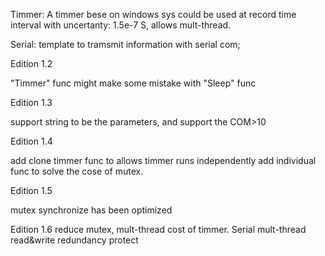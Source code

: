 Timmer: A timmer bese on windows sys could be used at record time interval with uncertanty: 1.5e-7 S, allows mult-thread.

Serial: template to tramsmit information with serial com;






Edition 1.2

"Timmer" func might make some mistake with "Sleep" func

Edition 1.3

support string to be the parameters, and support the COM>10

Edition 1.4

add clone timmer func to allows timmer runs independently
add individual func to solve the cose of mutex.

Edition 1.5

mutex synchronize has been optimized


Edition 1.6
reduce mutex, mult-thread cost of timmer.
Serial mult-thread read&write redundancy protect
